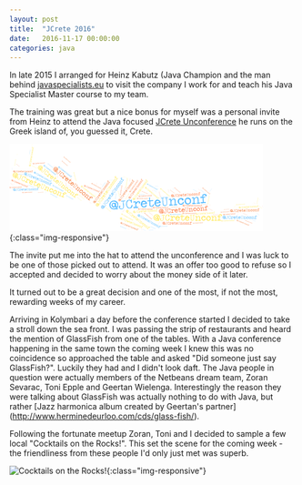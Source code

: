 ```yaml
---
layout: post
title:  "JCrete 2016"
date:   2016-11-17 00:00:00
categories: java
---
```

In late 2015 I arranged for Heinz Kabutz (Java Champion and the man behind [javaspecialists.eu](http://javaspecialists.eu/) to visit the company I work for and teach his Java Specialist Master course to my team.

The training was great but a nice bonus for myself was a personal invite from Heinz to attend the Java focused [JCrete Unconference](http://www.jcrete.org/) he runs on the Greek island of, you guessed it, Crete.

![JCrete Unconference](/images/jCreteUnconf.svg){:class="img-responsive"}

The invite put me into the hat to attend the unconference and I was luck to be one of those picked out to attend. It was an offer too good to refuse so I accepted and decided to worry about the money side of it later.

It turned out to be a great decision and one of the most, if not the most, rewarding weeks of my career.

Arriving in Kolymbari a day before the conference started I decided to take a stroll down the sea front. I was passing the strip of restaurants and heard the mention of GlassFish from one of the tables. With a Java conference happening in the same town the coming week I knew this was no coincidence so approached the table and asked "Did someone just say GlassFish?". Luckily they had and I didn't look daft. The Java people in question were actually members of the Netbeans dream team, Zoran Sevarac, Toni Epple and Geertan Wielenga. Interestingly the reason they were talking about GlassFish was actually nothing to do with Java, but rather [Jazz harmonica album created by Geertan's partner] (http://www.herminedeurloo.com/cds/glass-fish/).

Following the fortunate meetup Zoran, Toni and I decided to sample a few local "Cocktails on the Rocks!". This set the scene for the coming week - the friendliness from these people I'd only just met was superb.

![Cocktails on the Rocks!](/images/cocktails_on_the_rocks.png){:class="img-responsive"}
